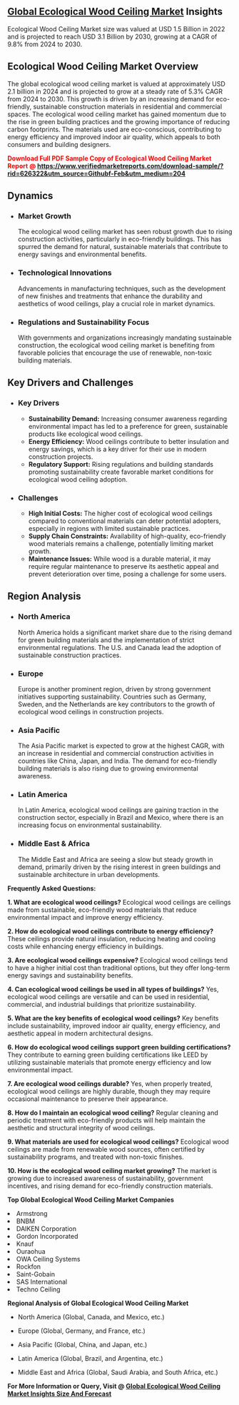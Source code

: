<h2><a href="https://www.verifiedmarketreports.com/download-sample/?rid=626322&amp;utm_source=Githubf&amp;utm_medium=204" target="_blank">Global Ecological Wood Ceiling Market</a> Insights</h2><p>Ecological Wood Ceiling Market size was valued at USD 1.5 Billion in 2022 and is projected to reach USD 3.1 Billion by 2030, growing at a CAGR of 9.8% from 2024 to 2030.</p><p> <h2>Ecological Wood Ceiling Market Overview</h2> <p>The global ecological wood ceiling market is valued at approximately USD 2.1 billion in 2024 and is projected to grow at a steady rate of 5.3% CAGR from 2024 to 2030. This growth is driven by an increasing demand for eco-friendly, sustainable construction materials in residential and commercial spaces. The ecological wood ceiling market has gained momentum due to the rise in green building practices and the growing importance of reducing carbon footprints. The materials used are eco-conscious, contributing to energy efficiency and improved indoor air quality, which appeals to both consumers and building designers.</p> <p><strong><p><span class=""><span style="color: #ff0000;"><strong>Download Full PDF Sample Copy of Ecological Wood Ceiling Market Report</strong> @ </span><a href="https://www.verifiedmarketreports.com/download-sample/?rid=626322&amp;utm_source=Githubf-Feb&amp;utm_medium=204" target="_blank">https://www.verifiedmarketreports.com/download-sample/?rid=626322&amp;utm_source=Githubf-Feb&amp;utm_medium=204</a></span></p></strong></p> <h2>Dynamics</h2> <ul> <li><h3>Market Growth</h3> The ecological wood ceiling market has seen robust growth due to rising construction activities, particularly in eco-friendly buildings. This has spurred the demand for natural, sustainable materials that contribute to energy savings and environmental benefits.</li> <li><h3>Technological Innovations</h3> Advancements in manufacturing techniques, such as the development of new finishes and treatments that enhance the durability and aesthetics of wood ceilings, play a crucial role in market dynamics.</li> <li><h3>Regulations and Sustainability Focus</h3> With governments and organizations increasingly mandating sustainable construction, the ecological wood ceiling market is benefiting from favorable policies that encourage the use of renewable, non-toxic building materials.</li> </ul> <h2>Key Drivers and Challenges</h2> <ul> <li><h3>Key Drivers</h3> <ul> <li><strong>Sustainability Demand:</strong> Increasing consumer awareness regarding environmental impact has led to a preference for green, sustainable products like ecological wood ceilings.</li> <li><strong>Energy Efficiency:</strong> Wood ceilings contribute to better insulation and energy savings, which is a key driver for their use in modern construction projects.</li> <li><strong>Regulatory Support:</strong> Rising regulations and building standards promoting sustainability create favorable market conditions for ecological wood ceiling adoption.</li> </ul> </li> <li><h3>Challenges</h3> <ul> <li><strong>High Initial Costs:</strong> The higher cost of ecological wood ceilings compared to conventional materials can deter potential adopters, especially in regions with limited sustainable practices.</li> <li><strong>Supply Chain Constraints:</strong> Availability of high-quality, eco-friendly wood materials remains a challenge, potentially limiting market growth.</li> <li><strong>Maintenance Issues:</strong> While wood is a durable material, it may require regular maintenance to preserve its aesthetic appeal and prevent deterioration over time, posing a challenge for some users.</li> </ul> </li> </ul> <h2>Region Analysis</h2> <ul> <li><h3>North America</h3> North America holds a significant market share due to the rising demand for green building materials and the implementation of strict environmental regulations. The U.S. and Canada lead the adoption of sustainable construction practices.</li> <li><h3>Europe</h3> Europe is another prominent region, driven by strong government initiatives supporting sustainability. Countries such as Germany, Sweden, and the Netherlands are key contributors to the growth of ecological wood ceilings in construction projects.</li> <li><h3>Asia Pacific</h3> The Asia Pacific market is expected to grow at the highest CAGR, with an increase in residential and commercial construction activities in countries like China, Japan, and India. The demand for eco-friendly building materials is also rising due to growing environmental awareness.</li> <li><h3>Latin America</h3> In Latin America, ecological wood ceilings are gaining traction in the construction sector, especially in Brazil and Mexico, where there is an increasing focus on environmental sustainability.</li> <li><h3>Middle East & Africa</h3> The Middle East and Africa are seeing a slow but steady growth in demand, primarily driven by the rising interest in green buildings and sustainable architecture in urban developments.</li> </ul> <p><strong>Frequently Asked Questions:</strong></p> <p><strong>1. What are ecological wood ceilings?</strong> Ecological wood ceilings are ceilings made from sustainable, eco-friendly wood materials that reduce environmental impact and improve energy efficiency.</p> <p><strong>2. How do ecological wood ceilings contribute to energy efficiency?</strong> These ceilings provide natural insulation, reducing heating and cooling costs while enhancing energy efficiency in buildings.</p> <p><strong>3. Are ecological wood ceilings expensive?</strong> Ecological wood ceilings tend to have a higher initial cost than traditional options, but they offer long-term energy savings and sustainability benefits.</p> <p><strong>4. Can ecological wood ceilings be used in all types of buildings?</strong> Yes, ecological wood ceilings are versatile and can be used in residential, commercial, and industrial buildings that prioritize sustainability.</p> <p><strong>5. What are the key benefits of ecological wood ceilings?</strong> Key benefits include sustainability, improved indoor air quality, energy efficiency, and aesthetic appeal in modern architectural designs.</p> <p><strong>6. How do ecological wood ceilings support green building certifications?</strong> They contribute to earning green building certifications like LEED by utilizing sustainable materials that promote energy efficiency and low environmental impact.</p> <p><strong>7. Are ecological wood ceilings durable?</strong> Yes, when properly treated, ecological wood ceilings are highly durable, though they may require occasional maintenance to preserve their appearance.</p> <p><strong>8. How do I maintain an ecological wood ceiling?</strong> Regular cleaning and periodic treatment with eco-friendly products will help maintain the aesthetic and structural integrity of wood ceilings.</p> <p><strong>9. What materials are used for ecological wood ceilings?</strong> Ecological wood ceilings are made from renewable wood sources, often certified by sustainability programs, and treated with non-toxic finishes.</p> <p><strong>10. How is the ecological wood ceiling market growing?</strong> The market is growing due to increased awareness of sustainability, government incentives, and rising demand for eco-friendly construction materials.</p> </p><p><strong>Top Global Ecological Wood Ceiling Market Companies</strong></p><div data-test-id=""><p><li>Armstrong</li><li> BNBM</li><li> DAIKEN Corporation</li><li> Gordon Incorporated</li><li> Knauf</li><li> Ouraohua</li><li> OWA Ceiling Systems</li><li> Rockfon</li><li> Saint-Gobain</li><li> SAS International</li><li> Techno Ceiling</li></p><div><strong>Regional Analysis of&nbsp;Global Ecological Wood Ceiling Market</strong></div><ul><li dir="ltr"><p dir="ltr">North America&nbsp;(Global, Canada, and Mexico, etc.)</p></li><li dir="ltr"><p dir="ltr">Europe (Global, Germany, and France, etc.)</p></li><li dir="ltr"><p dir="ltr">Asia Pacific&nbsp;(Global, China, and Japan, etc.)</p></li><li dir="ltr"><p dir="ltr">Latin America&nbsp;(Global, Brazil, and Argentina, etc.)</p></li><li dir="ltr">Middle East and Africa&nbsp;(Global, Saudi Arabia, and South Africa, etc.)</li></ul><p><strong>For More Information or Query, Visit @&nbsp;</strong><strong><a href="https://www.verifiedmarketreports.com/product/ecological-wood-ceiling-market/?utm_source=Githubf&amp;utm_medium=204" target="_blank">Global Ecological Wood Ceiling Market Insights Size And Forecast</a></strong></p></div>
